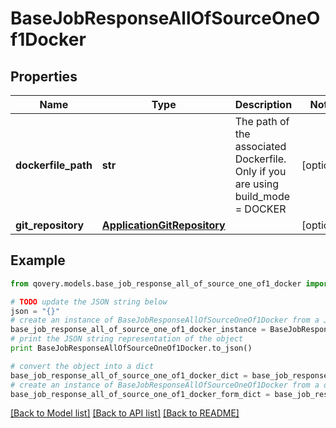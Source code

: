 # BaseJobResponseAllOfSourceOneOf1Docker


## Properties
Name | Type | Description | Notes
------------ | ------------- | ------------- | -------------
**dockerfile_path** | **str** | The path of the associated Dockerfile. Only if you are using build_mode &#x3D; DOCKER | [optional] 
**git_repository** | [**ApplicationGitRepository**](ApplicationGitRepository.md) |  | [optional] 

## Example

```python
from qovery.models.base_job_response_all_of_source_one_of1_docker import BaseJobResponseAllOfSourceOneOf1Docker

# TODO update the JSON string below
json = "{}"
# create an instance of BaseJobResponseAllOfSourceOneOf1Docker from a JSON string
base_job_response_all_of_source_one_of1_docker_instance = BaseJobResponseAllOfSourceOneOf1Docker.from_json(json)
# print the JSON string representation of the object
print BaseJobResponseAllOfSourceOneOf1Docker.to_json()

# convert the object into a dict
base_job_response_all_of_source_one_of1_docker_dict = base_job_response_all_of_source_one_of1_docker_instance.to_dict()
# create an instance of BaseJobResponseAllOfSourceOneOf1Docker from a dict
base_job_response_all_of_source_one_of1_docker_form_dict = base_job_response_all_of_source_one_of1_docker.from_dict(base_job_response_all_of_source_one_of1_docker_dict)
```
[[Back to Model list]](../README.md#documentation-for-models) [[Back to API list]](../README.md#documentation-for-api-endpoints) [[Back to README]](../README.md)


